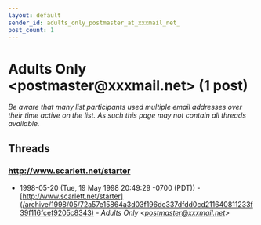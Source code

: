 ```yaml
---
layout: default
sender_id: adults_only_postmaster_at_xxxmail_net_
post_count: 1
---
```


# Adults Only <postmaster<span>@</span>xxxmail.net> (1 post)

_Be aware that many list participants used multiple email addresses over their time active on the list. As such this page may not contain all threads available._

## Threads

### http://www.scarlett.net/starter
+ 1998-05-20 (Tue, 19 May 1998 20:49:29 -0700 (PDT)) - [http://www.scarlett.net/starter](/archive/1998/05/72a57e15864a3d03f196dc337dfdd0cd211640811233f39f116fcef9205c8343) - _Adults Only \<postmaster@xxxmail.net\>_

